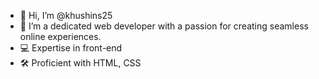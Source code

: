 - 👋 Hi, I’m @khushins25
- 👀 I’m a dedicated web developer with a passion for creating seamless online experiences.
- 💻 Expertise in front-end
- 🛠️ Proficient with HTML, CSS

<!---
khushins25/khushins25 is a ✨ special ✨ repository because its `README.md` (this file) appears on your GitHub profile.
You can click the Preview link to take a look at your changes.
--->
